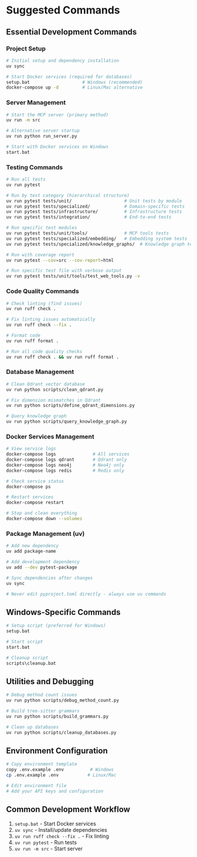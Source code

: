 # Suggested Commands

## Essential Development Commands

### Project Setup
```bash
# Initial setup and dependency installation
uv sync

# Start Docker services (required for databases)
setup.bat                    # Windows (recommended)
docker-compose up -d         # Linux/Mac alternative
```

### Server Management
```bash
# Start the MCP server (primary method)
uv run -m src

# Alternative server startup
uv run python run_server.py

# Start with Docker services on Windows
start.bat
```

### Testing Commands
```bash
# Run all tests
uv run pytest

# Run by test category (hierarchical structure)
uv run pytest tests/unit/                    # Unit tests by module
uv run pytest tests/specialized/             # Domain-specific tests
uv run pytest tests/infrastructure/          # Infrastructure tests
uv run pytest tests/integration/             # End-to-end tests

# Run specific test modules
uv run pytest tests/unit/tools/              # MCP tools tests
uv run pytest tests/specialized/embedding/   # Embedding system tests
uv run pytest tests/specialized/knowledge_graphs/  # Knowledge graph tests

# Run with coverage report
uv run pytest --cov=src --cov-report=html

# Run specific test file with verbose output
uv run pytest tests/unit/tools/test_web_tools.py -v
```

### Code Quality Commands
```bash
# Check linting (find issues)
uv run ruff check .

# Fix linting issues automatically
uv run ruff check --fix .

# Format code
uv run ruff format .

# Run all code quality checks
uv run ruff check . && uv run ruff format .
```

### Database Management
```bash
# Clean Qdrant vector database
uv run python scripts/clean_qdrant.py

# Fix dimension mismatches in Qdrant
uv run python scripts/define_qdrant_dimensions.py

# Query knowledge graph
uv run python scripts/query_knowledge_graph.py
```

### Docker Services Management
```bash
# View service logs
docker-compose logs              # All services
docker-compose logs qdrant       # Qdrant only
docker-compose logs neo4j        # Neo4j only
docker-compose logs redis        # Redis only

# Check service status
docker-compose ps

# Restart services
docker-compose restart

# Stop and clean everything
docker-compose down --volumes
```

### Package Management (uv)
```bash
# Add new dependency
uv add package-name

# Add development dependency
uv add --dev pytest-package

# Sync dependencies after changes
uv sync

# Never edit pyproject.toml directly - always use uv commands
```

## Windows-Specific Commands
```bash
# Setup script (preferred for Windows)
setup.bat

# Start script
start.bat

# Cleanup script
scripts\cleanup.bat
```

## Utilities and Debugging
```bash
# Debug method count issues
uv run python scripts/debug_method_count.py

# Build tree-sitter grammars
uv run python scripts/build_grammars.py

# Clean up databases
uv run python scripts/cleanup_databases.py
```

## Environment Configuration
```bash
# Copy environment template
copy .env.example .env          # Windows
cp .env.example .env           # Linux/Mac

# Edit environment file
# Add your API keys and configuration
```

## Common Development Workflow
1. `setup.bat` - Start Docker services
2. `uv sync` - Install/update dependencies
3. `uv run ruff check --fix .` - Fix linting
4. `uv run pytest` - Run tests
5. `uv run -m src` - Start server
